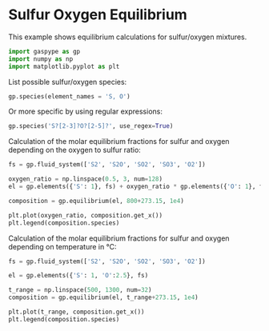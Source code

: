 # Sulfur Oxygen Equilibrium

This example shows equilibrium calculations for sulfur/oxygen mixtures.

```python
import gaspype as gp
import numpy as np
import matplotlib.pyplot as plt
```

List possible sulfur/oxygen species:

```python
gp.species(element_names = 'S, O')
```

Or more specific by using regular expressions:


```python
gp.species('S?[2-3]?O?[2-5]?', use_regex=True)
```

Calculation of the molar equilibrium fractions for sulfur and oxygen depending on the oxygen to sulfur ratio: 


```python
fs = gp.fluid_system(['S2', 'S2O', 'SO2', 'SO3', 'O2'])

oxygen_ratio = np.linspace(0.5, 3, num=128)
el = gp.elements({'S': 1}, fs) + oxygen_ratio * gp.elements({'O': 1}, fs)

composition = gp.equilibrium(el, 800+273.15, 1e4)

plt.plot(oxygen_ratio, composition.get_x())
plt.legend(composition.species)
```

Calculation of the molar equilibrium fractions for sulfur and oxygen depending on temperature in °C:


```python
fs = gp.fluid_system(['S2', 'S2O', 'SO2', 'SO3', 'O2'])

el = gp.elements({'S': 1, 'O':2.5}, fs)

t_range = np.linspace(500, 1300, num=32)
composition = gp.equilibrium(el, t_range+273.15, 1e4)

plt.plot(t_range, composition.get_x())
plt.legend(composition.species)
```
